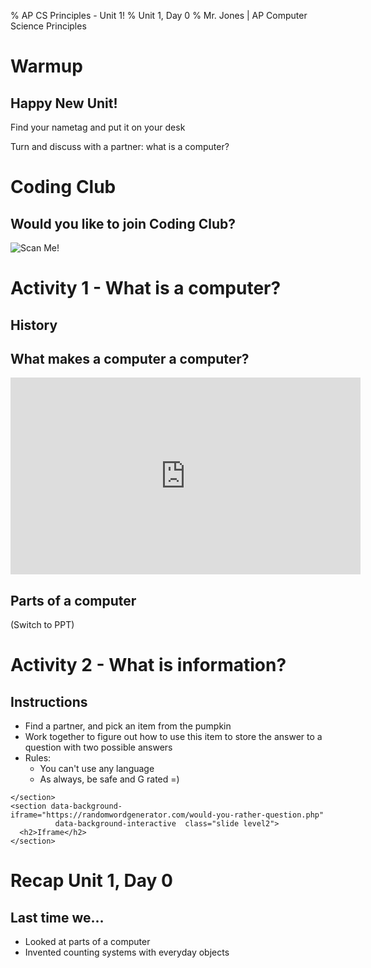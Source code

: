 % AP CS Principles - Unit 1!
% Unit 1, Day 0
% Mr. Jones | AP Computer Science Principles


# Warmup

## Happy New Unit!
Find your nametag and put it on your desk

Turn and discuss with a partner: what is a computer?



# Coding Club

## Would you like to join Coding Club?
![Scan Me!](../images/qr_coding_club.png)


# Activity 1 - What is a computer?

## History 


## What makes a computer a computer?
<iframe width="560" height="315" src="https://www.youtube.com/embed/rRSD128KWIM?si=2SFogCXmyQU-QFae" title="YouTube video player" frameborder="0" allow="accelerometer; autoplay; clipboard-write; encrypted-media; gyroscope; picture-in-picture; web-share" allowfullscreen></iframe>

## Parts of a computer
(Switch to PPT)


# Activity 2 - What is information?

## Instructions
- Find a partner, and pick an item from the pumpkin
- Work together to figure out how to use this item to store the answer to a question with two possible answers
- Rules:
    - You can't use any language
    - As always, be safe and G rated =)


```{=html}
</section>
<section data-background-iframe="https://randomwordgenerator.com/would-you-rather-question.php"
          data-background-interactive  class="slide level2">
  <h2>Iframe</h2>
</section>
```



# Recap Unit 1, Day 0

## Last time we...
- Looked at parts of a computer
- Invented counting systems with everyday objects